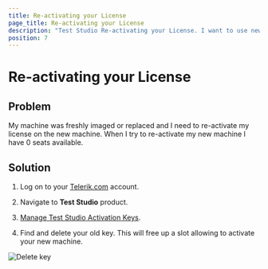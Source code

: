 ```yaml
---
title: Re-activating your License
page_title: Re-activating your License
description: "Test Studio Re-activating your License. I want to use new machine but cannot deactivate the license on the previous one. Unable to deactivate a Test Studio license"
position: 7
---
```

# Re-activating your License #

## Problem ##

My machine was freshly imaged or replaced and I need to re-activate my license on the new machine. When I try to re-activate my new machine I have 0 seats available.

## Solution ##

1. Log on to your <a href="http://www.telerik.com" target="_blank">Telerik.com</a> account.

2. Navigate to __Test Studio__ product.

3. <a href="http://www.telerik.com/account/your-products/testing-tools-manage-license-keys.aspx" target="_blank">Manage Test Studio Activation Keys</a>.

4. Find and delete your old key. This will free up a slot allowing to activate your new machine.

![Delete key](/img/general-information/installation/re-activating-your-license/fig1.png)
